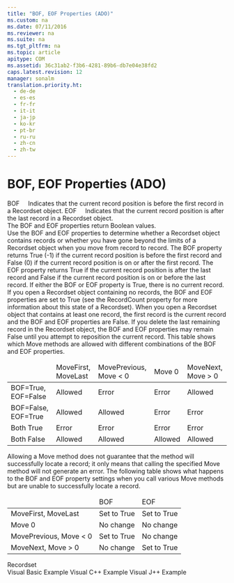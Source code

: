 ```yaml
---
title: "BOF, EOF Properties (ADO)"
ms.custom: na
ms.date: 07/11/2016
ms.reviewer: na
ms.suite: na
ms.tgt_pltfrm: na
ms.topic: article
apitype: COM
ms.assetid: 36c31ab2-f3b6-4281-89b6-db7e04e38fd2
caps.latest.revision: 12
manager: sonalm
translation.priority.ht: 
  - de-de
  - es-es
  - fr-fr
  - it-it
  - ja-jp
  - ko-kr
  - pt-br
  - ru-ru
  - zh-cn
  - zh-tw
---
```

# BOF, EOF Properties (ADO)
<?xml version="1.0" encoding="utf-8"?>
<developerReferenceWithoutSyntaxDocument xmlns="http://ddue.schemas.microsoft.com/authoring/2003/5" xmlns:xlink="http://www.w3.org/1999/xlink" xmlns:xsi="http://www.w3.org/2001/XMLSchema-instance" xsi:schemaLocation="http://ddue.schemas.microsoft.com/authoring/2003/5 http://dduestorage.blob.core.windows.net/ddueschema/developer.xsd">
  <introduction>
    <list class="bullet">
      <listItem>
        <para>
          <legacyBold>BOF</legacyBold>     Indicates that the current record position is before the first record in a <legacyLink xlink:href="ede1415f-c3df-4cc5-a05b-2576b2b84b60">Recordset</legacyLink> object.</para>
      </listItem>
      <listItem>
        <para>
          <legacyBold>EOF</legacyBold>     Indicates that the current record position is after the last record in a <unmanagedCodeEntityReference>Recordset</unmanagedCodeEntityReference> object.</para>
      </listItem>
    </list>
  </introduction>
  <section>
    <title>Return Value</title>
    <content>
      <para>The <unmanagedCodeEntityReference>BOF</unmanagedCodeEntityReference> and <unmanagedCodeEntityReference>EOF</unmanagedCodeEntityReference> properties return <languageKeyword>Boolean</languageKeyword> values.</para>
    </content>
  </section>
  <languageReferenceRemarks>
    <content>
      <para>Use the <unmanagedCodeEntityReference>BOF</unmanagedCodeEntityReference> and <unmanagedCodeEntityReference>EOF</unmanagedCodeEntityReference> properties to determine whether a <unmanagedCodeEntityReference>Recordset</unmanagedCodeEntityReference> object contains records or whether you have gone beyond the limits of a <unmanagedCodeEntityReference>Recordset</unmanagedCodeEntityReference> object when you move from record to record.</para>
      <para>The <unmanagedCodeEntityReference>BOF</unmanagedCodeEntityReference> property returns <languageKeyword>True</languageKeyword> (-1) if the current record position is before the first record and <languageKeyword>False</languageKeyword> (0) if the current record position is on or after the first record.</para>
      <para>The <unmanagedCodeEntityReference>EOF</unmanagedCodeEntityReference> property returns <languageKeyword>True</languageKeyword> if the current record position is after the last record and <languageKeyword>False</languageKeyword> if the current record position is on or before the last record.</para>
      <para>If either the <unmanagedCodeEntityReference>BOF</unmanagedCodeEntityReference> or <unmanagedCodeEntityReference>EOF</unmanagedCodeEntityReference> property is <languageKeyword>True</languageKeyword>, there is no current record.</para>
      <para>If you open a <unmanagedCodeEntityReference>Recordset</unmanagedCodeEntityReference> object containing no records, the <unmanagedCodeEntityReference>BOF</unmanagedCodeEntityReference> and <unmanagedCodeEntityReference>EOF</unmanagedCodeEntityReference> properties are set to <languageKeyword>True</languageKeyword> (see the <legacyLink xlink:href="834f0121-394a-44d4-ad7d-999b43a6fe63">RecordCount</legacyLink> property for more information about this state of a <unmanagedCodeEntityReference>Recordset</unmanagedCodeEntityReference>). When you open a <unmanagedCodeEntityReference>Recordset</unmanagedCodeEntityReference> object that contains at least one record, the first record is the current record and the <unmanagedCodeEntityReference>BOF</unmanagedCodeEntityReference> and <unmanagedCodeEntityReference>EOF</unmanagedCodeEntityReference> properties are <languageKeyword>False</languageKeyword>.</para>
      <para>If you delete the last remaining record in the <unmanagedCodeEntityReference>Recordset</unmanagedCodeEntityReference> object, the <unmanagedCodeEntityReference>BOF</unmanagedCodeEntityReference> and <unmanagedCodeEntityReference>EOF</unmanagedCodeEntityReference> properties may remain <languageKeyword>False</languageKeyword> until you attempt to reposition the current record.</para>
      <para>This table shows which <legacyBold>Move</legacyBold> methods are allowed with different combinations of the <unmanagedCodeEntityReference>BOF</unmanagedCodeEntityReference> and <unmanagedCodeEntityReference>EOF</unmanagedCodeEntityReference> properties.</para>
      <table xmlns:caps="http://schemas.microsoft.com/build/caps/2013/11">
        <thead>
          <tr>
            <TD>
              <para>
                <legacyBold> </legacyBold> </para>
            </TD>
            <TD>
              <para>MoveFirst,</para>
              <para>MoveLast</para>
            </TD>
            <TD>
              <para>MovePrevious,</para>
              <para>Move &lt; 0</para>
            </TD>
            <TD>
              <para>Move 0</para>
            </TD>
            <TD>
              <para>MoveNext,</para>
              <para>Move &gt; 0</para>
            </TD>
          </tr>
        </thead>
        <tbody>
          <tr>
            <TD>
              <para>
                <unmanagedCodeEntityReference>BOF</unmanagedCodeEntityReference>=<languageKeyword>True</languageKeyword>, <unmanagedCodeEntityReference>EOF</unmanagedCodeEntityReference>=<languageKeyword>False</languageKeyword> </para>
            </TD>
            <TD>
              <para>Allowed</para>
            </TD>
            <TD>
              <para>Error</para>
            </TD>
            <TD>
              <para>Error</para>
            </TD>
            <TD>
              <para>Allowed</para>
            </TD>
          </tr>
          <tr>
            <TD>
              <para>
                <unmanagedCodeEntityReference>BOF</unmanagedCodeEntityReference>=<languageKeyword>False</languageKeyword>, <unmanagedCodeEntityReference>EOF</unmanagedCodeEntityReference>=<languageKeyword>True</languageKeyword> </para>
            </TD>
            <TD>
              <para>Allowed</para>
            </TD>
            <TD>
              <para>Allowed</para>
            </TD>
            <TD>
              <para>Error</para>
            </TD>
            <TD>
              <para>Error</para>
            </TD>
          </tr>
          <tr>
            <TD>
              <para>Both <languageKeyword>True</languageKeyword></para>
            </TD>
            <TD>
              <para>Error</para>
            </TD>
            <TD>
              <para>Error</para>
            </TD>
            <TD>
              <para>Error</para>
            </TD>
            <TD>
              <para>Error</para>
            </TD>
          </tr>
          <tr>
            <TD>
              <para>Both <languageKeyword>False</languageKeyword></para>
            </TD>
            <TD>
              <para>Allowed</para>
            </TD>
            <TD>
              <para>Allowed</para>
            </TD>
            <TD>
              <para>Allowed</para>
            </TD>
            <TD>
              <para>Allowed</para>
            </TD>
          </tr>
        </tbody>
      </table>
      <para>Allowing a <legacyBold>Move</legacyBold> method does not guarantee that the method will successfully locate a record; it only means that calling the specified <legacyBold>Move</legacyBold> method will not generate an error.</para>
      <para>The following table shows what happens to the <unmanagedCodeEntityReference>BOF</unmanagedCodeEntityReference> and <unmanagedCodeEntityReference>EOF</unmanagedCodeEntityReference> property settings when you call various <legacyBold>Move</legacyBold> methods but are unable to successfully locate a record.</para>
      <table xmlns:caps="http://schemas.microsoft.com/build/caps/2013/11">
        <thead>
          <tr>
            <TD>
              <para>
                <legacyBold> </legacyBold> </para>
            </TD>
            <TD>
              <para>BOF</para>
            </TD>
            <TD>
              <para>EOF</para>
            </TD>
          </tr>
        </thead>
        <tbody>
          <tr>
            <TD>
              <para>
                <legacyBold>MoveFirst</legacyBold>, <legacyBold>MoveLast</legacyBold></para>
            </TD>
            <TD>
              <para>Set to <languageKeyword>True</languageKeyword></para>
            </TD>
            <TD>
              <para>Set to <languageKeyword>True</languageKeyword></para>
            </TD>
          </tr>
          <tr>
            <TD>
              <para>
                <legacyBold>Move</legacyBold> 0</para>
            </TD>
            <TD>
              <para>No change</para>
            </TD>
            <TD>
              <para>No change</para>
            </TD>
          </tr>
          <tr>
            <TD>
              <para>
                <legacyBold>MovePrevious</legacyBold>, <legacyBold>Move</legacyBold> &lt; 0</para>
            </TD>
            <TD>
              <para>Set to <languageKeyword>True</languageKeyword></para>
            </TD>
            <TD>
              <para>No change</para>
            </TD>
          </tr>
          <tr>
            <TD>
              <para>
                <legacyBold>MoveNext</legacyBold>, <legacyBold>Move</legacyBold> &gt; 0</para>
            </TD>
            <TD>
              <para>No change</para>
            </TD>
            <TD>
              <para>Set to <languageKeyword>True</languageKeyword></para>
            </TD>
          </tr>
        </tbody>
      </table>
    </content>
  </languageReferenceRemarks>
  <section>
    <title>Applies To</title>
    <content>
      <para>
        <link xlink:href="ede1415f-c3df-4cc5-a05b-2576b2b84b60">Recordset</link>
      </para>
    </content>
  </section>
  <relatedTopics>
<link xlink:href="b6573c6e-fee8-4267-a722-fadaec6eafe6">Visual Basic Example</link>
<link xlink:href="bd2b9d85-e75e-4fc8-a392-076582019caa">Visual C++ Example</link>
<link xlink:href="eecd75a8-3e4f-4a18-b1c1-4c053dd7833f">Visual J++ Example</link>
</relatedTopics>
</developerReferenceWithoutSyntaxDocument>